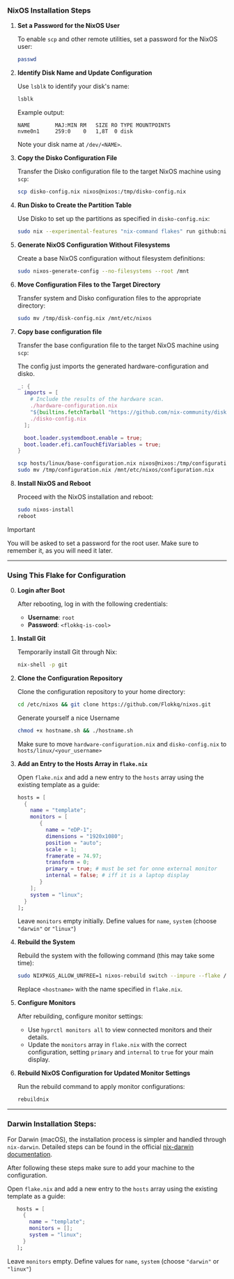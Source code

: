 ### **NixOS Installation Steps**

1. **Set a Password for the NixOS User**

   To enable `scp` and other remote utilities, set a password for the NixOS user:

   ```bash
   passwd
   ```

2. **Identify Disk Name and Update Configuration**

   Use `lsblk` to identify your disk's name:

   ```bash
   lsblk
   ```

   Example output:

   ```
   NAME        MAJ:MIN RM   SIZE RO TYPE MOUNTPOINTS
   nvme0n1     259:0    0   1,8T  0 disk
   ```

   Note your disk name at `/dev/<NAME>`.

3. **Copy the Disko Configuration File**

   Transfer the Disko configuration file to the target NixOS machine using `scp`:

   ```bash
   scp disko-config.nix nixos@nixos:/tmp/disko-config.nix
   ```

4. **Run Disko to Create the Partition Table**

   Use Disko to set up the partitions as specified in `disko-config.nix`:

   ```bash
   sudo nix --experimental-features "nix-command flakes" run github:nix-community/disko -- --mode disko /tmp/disko-config.nix
   ```

5. **Generate NixOS Configuration Without Filesystems**

   Create a base NixOS configuration without filesystem definitions:

   ```bash
   sudo nixos-generate-config --no-filesystems --root /mnt
   ```

6. **Move Configuration Files to the Target Directory**

   Transfer system and Disko configuration files to the appropriate directory:

   ```bash
   sudo mv /tmp/disk-config.nix /mnt/etc/nixos
   ```

7. **Copy base configuration file**

   Transfer the base configuration file to the target NixOS machine using `scp`:

   The config just imports the generated hardware-configuration and disko.

    ```nix
    _: {
      imports = [
        # Include the results of the hardware scan.
        ./hardware-configuration.nix
        "${builtins.fetchTarball "https://github.com/nix-community/disko/archive/master.tar.gz"}/module.nix"
        ./disko-config.nix
      ];

      boot.loader.systemdboot.enable = true;
      boot.loader.efi.canTouchEfiVariables = true;
    }
     ```

   ```bash
   scp hosts/linux/base-configuration.nix nixos@nixos:/tmp/configuration.nix
   sudo mv /tmp/configuration.nix /mnt/etc/nixos/configuration.nix
   ```

8. **Install NixOS and Reboot**

   Proceed with the NixOS installation and reboot:

   ```bash
   sudo nixos-install
   reboot
   ```

> [!IMPORTANT]
> You will be asked to set a password for the root user. Make sure to remember it, as you will need it later. 
---

### **Using This Flake for Configuration**

0. **Login after Boot**

   After rebooting, log in with the following credentials:

   - **Username**: `root`
   - **Password**: `<flokkq-is-cool>` 

1. **Install Git**

   Temporarily install Git through Nix:

   ```bash
   nix-shell -p git
   ```

2. **Clone the Configuration Repository**

   Clone the configuration repository to your home directory:

   ```bash
   cd /etc/nixos && git clone https://github.com/Flokkq/nixos.git
   ```

   Generate yourself a nice Username

   ```bash
   chmod +x hostname.sh && ./hostname.sh
   ```

   Make sure to move `hardware-configuration.nix` and `disko-config.nix` to `hosts/linux/<your_username>`

3. **Add an Entry to the Hosts Array in `flake.nix`**

   Open `flake.nix` and add a new entry to the `hosts` array using the existing template as a guide:

   ```nix
   hosts = [
     {
       name = "template";
       monitors = [
          {
            name = "eDP-1";
            dimensions = "1920x1080";
            position = "auto";
            scale = 1;
            framerate = 74.97;
            transform = 0;
            primary = true; # must be set for onne external monitor
            internal = false; # iff it is a laptop display
          }
       ];
       system = "linux";
     }
   ];
   ```

   Leave `monitors` empty initially. Define values for `name`, `system` (choose `"darwin"` or `"linux"`)

4. **Rebuild the System**

   Rebuild the system with the following command (this may take some time):

   ```bash
   sudo NIXPKGS_ALLOW_UNFREE=1 nixos-rebuild switch --impure --flake /etc/nixos/#<hostname>
   ```

   Replace `<hostname>` with the name specified in `flake.nix`.

5. **Configure Monitors**

   After rebuilding, configure monitor settings:

   - Use `hyprctl monitors all` to view connected monitors and their details.
   - Update the `monitors` array in `flake.nix` with the correct configuration, setting `primary` and `internal` to `true` for your main display.

6. **Rebuild NixOS Configuration for Updated Monitor Settings**

   Run the rebuild command to apply monitor configurations:

   ```bash
   rebuildnix
   ```

--- 

### **Darwin Installation Steps:**

For Darwin (macOS), the installation process is simpler and handled through `nix-darwin`. Detailed steps can be found in the official [nix-darwin documentation](https://github.com/LnL7/nix-darwin).

After following these steps make sure to add your machine to the configuration.

Open `flake.nix` and add a new entry to the `hosts` array using the existing template as a guide:

```nix
   hosts = [
     {
       name = "template";
       monitors = [];
       system = "linux";
     }
   ];
```

Leave `monitors` empty. Define values for `name`, `system` (choose `"darwin"` or `"linux"`)
